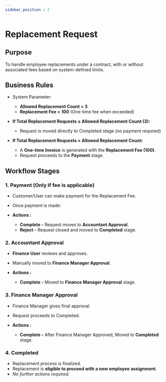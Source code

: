 ```yaml
---
sidebar_position : 2
---
```


# Replacement Request

## Purpose

To handle employee replacements under a contract, with or without associated fees based on system-defined limits.

## Business Rules

  - System Parameter:
    - **Allowed Replacement Count = 3**
    - **Replacement Fee = 100** (One-time fee when exceeded)

  - **If Total Replacement Requests ≤ Allowed Replacement Count (3):**
    - Request is moved directly to Completed stage (no payment required)

  - **If Total Replacement Requests > Allowed Replacement Count:**
    - A **One-time Invoice** is generated with the **Replacement Fee (100)**.
    - Request proceeds to the **Payment** stage.

## Workflow Stages

### 1. Payment (Only if fee is applicable)

  - Customer/User can make payment for the Replacement Fee.
  - Once payment is made:

  - **Actions :**
    - **Complete -** Request moves to **Accountant Approval**.
    - **Reject -** Request closed and moved to **Completed** stage.

### 2. Accountant Approval

  - **Finance User** reviews and approves. 
  - Manually moved to **Finance Manager Approval**.

  - **Actions :**
    - **Complete -** Moved to **Finance Manager Approval** stage.

### 3. Finance Manager Approval

  - Finance Manager gives final approval.
  - Request proceeds to Completed.

  - **Actions :**
    - **Complete -** After Finance Manager Approved, Moved to **Completed** stage.

### 4. Completed

  - Replacement process is finalized.
  - Replacement is **eligible to proceed with a new employee assignment**.
  - _No further actions required._